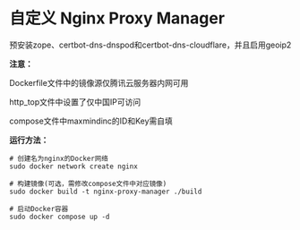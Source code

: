 # 自定义 Nginx Proxy Manager
预安装zope、certbot-dns-dnspod和certbot-dns-cloudflare，并且启用geoip2

**注意：**

Dockerfile文件中的镜像源仅腾讯云服务器内网可用

http_top文件中设置了仅中国IP可访问

compose文件中maxmindinc的ID和Key需自填

**运行方法：**

```
# 创建名为nginx的Docker网络
sudo docker network create nginx

# 构建镜像(可选，需修改compose文件中对应镜像)
sudo docker build -t nginx-proxy-manager ./build

# 启动Docker容器
sudo docker compose up -d
```

